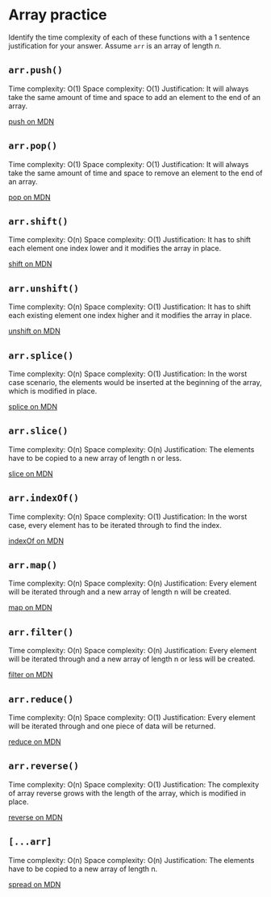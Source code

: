 # Array practice

Identify the time complexity of each of these functions with a 1 sentence
justification for your answer. Assume `arr` is an array of length _n_.

## `arr.push()`

Time complexity: O(1)
Space complexity: O(1)
Justification: It will always take the same amount of time and space to add an element to the end of an array.

[push on MDN][push]

## `arr.pop()`

Time complexity: O(1)
Space complexity: O(1)
Justification: It will always take the same amount of time and space to remove an element to the end of an array.

[pop on MDN][pop]

## `arr.shift()`

Time complexity: O(n)
Space complexity: O(1)
Justification: It has to shift each element one index lower and it modifies the array in place.

[shift on MDN][shift]

## `arr.unshift()`

Time complexity: O(n)
Space complexity: O(1)
Justification: It has to shift each existing element one index higher and it modifies the array in place.

[unshift on MDN][unshift]

## `arr.splice()`

Time complexity: O(n)
Space complexity: O(1)
Justification: In the worst case scenario, the elements would be inserted at the beginning of the array, which is modified in place.

[splice on MDN][splice]

## `arr.slice()`

Time complexity: O(n)
Space complexity: O(n)
Justification: The elements have to be copied to a new array of length n or less.

[slice on MDN][slice]

## `arr.indexOf()`

Time complexity: O(n)
Space complexity: O(1)
Justification: In the worst case, every element has to be iterated through to find the index.

[indexOf on MDN][indexof]

## `arr.map()`

Time complexity: O(n)
Space complexity: O(n)
Justification: Every element will be iterated through and a new array of length n will be created.

[map on MDN][map]

## `arr.filter()`

Time complexity: O(n)
Space complexity: O(n)
Justification: Every element will be iterated through and a new array of length n or less will be created.

[filter on MDN][filter]

## `arr.reduce()`

Time complexity: O(n)
Space complexity: O(1)
Justification: Every element will be iterated through and one piece of data will be returned.

[reduce on MDN][reduce]

## `arr.reverse()`

Time complexity: O(n)
Space complexity: O(1)
Justification: The complexity of array reverse grows with the length of the array, which is modified in place.

[reverse on MDN][reverse]

## `[...arr]`

Time complexity: O(n)
Space complexity: O(n)
Justification: The elements have to be copied to a new array of length n.

[spread on MDN][spread]

[push]: https://developer.mozilla.org/en-US/docs/Web/JavaScript/Reference/Global_Objects/Array/push
[pop]: https://developer.mozilla.org/en-US/docs/Web/JavaScript/Reference/Global_Objects/Array/pop
[shift]: https://developer.mozilla.org/en-US/docs/Web/JavaScript/Reference/Global_Objects/Array/shift
[unshift]: https://developer.mozilla.org/en-US/docs/Web/JavaScript/Reference/Global_Objects/Array/unshift
[splice]: https://developer.mozilla.org/en-US/docs/Web/JavaScript/Reference/Global_Objects/Array/splice
[slice]: https://developer.mozilla.org/en-US/docs/Web/JavaScript/Reference/Global_Objects/Array/slice
[indexof]: https://developer.mozilla.org/en-US/docs/Web/JavaScript/Reference/Global_Objects/Array/indexOf
[map]: https://developer.mozilla.org/en-US/docs/Web/JavaScript/Reference/Global_Objects/Array/map
[filter]: https://developer.mozilla.org/en-US/docs/Web/JavaScript/Reference/Global_Objects/Array/filter
[reduce]: https://developer.mozilla.org/en-US/docs/Web/JavaScript/Reference/Global_Objects/Array/reduce
[reverse]: https://developer.mozilla.org/en-US/docs/Web/JavaScript/Reference/Global_Objects/Array/reverse
[spread]: https://developer.mozilla.org/en-US/docs/Web/JavaScript/Reference/Operators/Spread_syntax
